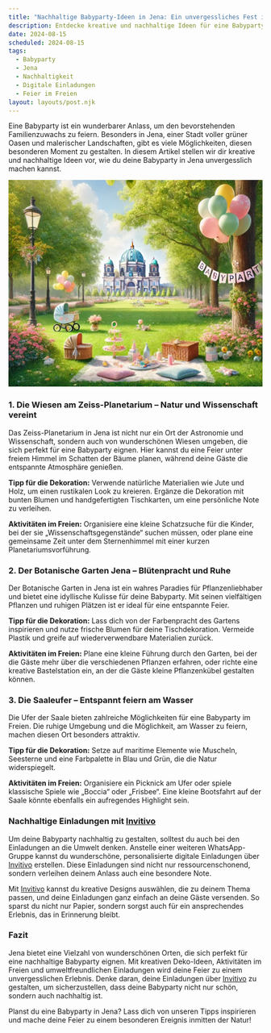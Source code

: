 ```yaml
---
title: "Nachhaltige Babyparty-Ideen in Jena: Ein unvergessliches Fest im Grünen"
description: Entdecke kreative und nachhaltige Ideen für eine Babyparty in Jena, inklusive Tipps für digitale Einladungen und umweltfreundliche Dekoration.
date: 2024-08-15
scheduled: 2024-08-15
tags:
  - Babyparty
  - Jena
  - Nachhaltigkeit
  - Digitale Einladungen
  - Feier im Freien
layout: layouts/post.njk
---
```


Eine Babyparty ist ein wunderbarer Anlass, um den bevorstehenden Familienzuwachs zu feiern. Besonders in Jena, einer Stadt voller grüner Oasen und malerischer Landschaften, gibt es viele Möglichkeiten, diesen besonderen Moment zu gestalten. In diesem Artikel stellen wir dir kreative und nachhaltige Ideen vor, wie du deine Babyparty in Jena unvergesslich machen kannst.

![Babyparty im Park](/img/picnic-park.webp)

### 1. **Die Wiesen am Zeiss-Planetarium – Natur und Wissenschaft vereint**

Das Zeiss-Planetarium in Jena ist nicht nur ein Ort der Astronomie und Wissenschaft, sondern auch von wunderschönen Wiesen umgeben, die sich perfekt für eine Babyparty eignen. Hier kannst du eine Feier unter freiem Himmel im Schatten der Bäume planen, während deine Gäste die entspannte Atmosphäre genießen.

**Tipp für die Dekoration:** Verwende natürliche Materialien wie Jute und Holz, um einen rustikalen Look zu kreieren. Ergänze die Dekoration mit bunten Blumen und handgefertigten Tischkarten, um eine persönliche Note zu verleihen.

**Aktivitäten im Freien:** Organisiere eine kleine Schatzsuche für die Kinder, bei der sie „Wissenschaftsgegenstände“ suchen müssen, oder plane eine gemeinsame Zeit unter dem Sternenhimmel mit einer kurzen Planetariumsvorführung.

### 2. **Der Botanische Garten Jena – Blütenpracht und Ruhe**

Der Botanische Garten in Jena ist ein wahres Paradies für Pflanzenliebhaber und bietet eine idyllische Kulisse für deine Babyparty. Mit seinen vielfältigen Pflanzen und ruhigen Plätzen ist er ideal für eine entspannte Feier.

**Tipp für die Dekoration:** Lass dich von der Farbenpracht des Gartens inspirieren und nutze frische Blumen für deine Tischdekoration. Vermeide Plastik und greife auf wiederverwendbare Materialien zurück.

**Aktivitäten im Freien:** Plane eine kleine Führung durch den Garten, bei der die Gäste mehr über die verschiedenen Pflanzen erfahren, oder richte eine kreative Bastelstation ein, an der die Gäste kleine Pflanzenkübel gestalten können.

### 3. **Die Saaleufer – Entspannt feiern am Wasser**

Die Ufer der Saale bieten zahlreiche Möglichkeiten für eine Babyparty im Freien. Die ruhige Umgebung und die Möglichkeit, am Wasser zu feiern, machen diesen Ort besonders attraktiv.

**Tipp für die Dekoration:** Setze auf maritime Elemente wie Muscheln, Seesterne und eine Farbpalette in Blau und Grün, die die Natur widerspiegelt.

**Aktivitäten im Freien:** Organisiere ein Picknick am Ufer oder spiele klassische Spiele wie „Boccia“ oder „Frisbee“. Eine kleine Bootsfahrt auf der Saale könnte ebenfalls ein aufregendes Highlight sein.

### **Nachhaltige Einladungen mit [Invitivo](https://invitivo.com/create)**

Um deine Babyparty nachhaltig zu gestalten, solltest du auch bei den Einladungen an die Umwelt denken. Anstelle einer weiteren WhatsApp-Gruppe kannst du wunderschöne, personalisierte digitale Einladungen über [Invitivo](https://invitivo.com/) erstellen. Diese Einladungen sind nicht nur ressourcenschonend, sondern verleihen deinem Anlass auch eine besondere Note.

Mit [Invitivo](https://invitivo.com/) kannst du kreative Designs auswählen, die zu deinem Thema passen, und deine Einladungen ganz einfach an deine Gäste versenden. So sparst du nicht nur Papier, sondern sorgst auch für ein ansprechendes Erlebnis, das in Erinnerung bleibt.

### **Fazit**

Jena bietet eine Vielzahl von wunderschönen Orten, die sich perfekt für eine nachhaltige Babyparty eignen. Mit kreativen Deko-Ideen, Aktivitäten im Freien und umweltfreundlichen Einladungen wird deine Feier zu einem unvergesslichen Erlebnis. Denke daran, deine Einladungen über [Invitivo](https://invitivo.com) zu gestalten, um sicherzustellen, dass deine Babyparty nicht nur schön, sondern auch nachhaltig ist.

Planst du eine Babyparty in Jena? Lass dich von unseren Tipps inspirieren und mache deine Feier zu einem besonderen Ereignis inmitten der Natur!
